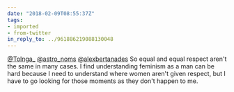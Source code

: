 ```yaml
---
date: "2018-02-09T08:55:37Z"
tags:
- imported
- from-twitter
in_reply_to: ../961886219088130048
---
```

[@Tolnga_](https://twitter.com/Tolnga_) [@astro_noms](https://twitter.com/astro_noms) [@alexbertanades](https://twitter.com/alexbertanades) So equal and equal respect aren't the same in many cases. I find understanding feminism as a man can be hard because I need to understand where women aren't given respect, but I have to go looking for those moments as they don't happen to me.
